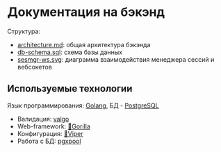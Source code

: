 # Документация на бэкэнд
Структура:

- [architecture.md](architecture.md): общая архитектура бэкэнда
- [db-schema.sql](db-schema.sql): схема базы данных
- [sesmgr-ws.svg](sesmgr-ws.svg): диаграмма взаимодействия менеджера сессий и вебсокетов

## Используемые технологии

Язык программирования: [Golang](https://go.dev/), БД - [PostgreSQL](https://www.postgresql.org/)
- Валидация: [valgo](https://github.com/cohesivestack/valgo)
- Web-framework: [🦍Gorilla](https://gorilla.github.io/)
- Конфигурация: [🐍Viper](https://pkg.go.dev/github.com/dvln/viper)
- Работа с БД: [pgxpool](https://pkg.go.dev/github.com/jackc/pgx/v5@v5.5.0/pgxpool)

